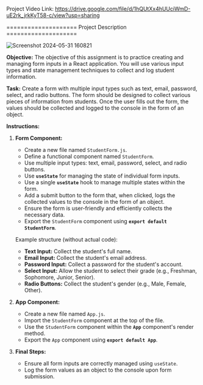 Project Video Link:  https://drive.google.com/file/d/1hQUtXx4hUUciWmD-uE2rk_jrkKyT58-c/view?usp=sharing

==================== Project Description ====================

![Screenshot 2024-05-31 160821](https://github.com/jay-228/React-commit-rw/assets/122542095/ded5d7ee-4efa-4cb5-bf6e-5750a714fca1)

**Objective:**
The objective of this assignment is to practice creating and managing form inputs in a React application. You will use various input types and state management techniques to collect and log student information.

**Task:**
Create a form with multiple input types such as text, email, password, select, and radio buttons. The form should be designed to collect various pieces of information from students. Once the user fills out the form, the values should be collected and logged to the console in the form of an object.

**Instructions:**

1. **Form Component:**
    - Create a new file named `StudentForm.js`.
    - Define a functional component named `StudentForm`.
    - Use multiple input types: text, email, password, select, and radio buttons.
    - Use **`useState`** for managing the state of individual form inputs.
    - Use a single **`useState`** hook to manage multiple states within the form.
    - Add a submit button to the form that, when clicked, logs the collected values to the console in the form of an object.
    - Ensure the form is user-friendly and efficiently collects the necessary data.
    - Export the `StudentForm` component using **`export default StudentForm`**.
    
    Example structure (without actual code):
    
    - **Text Input:** Collect the student's full name.
    - **Email Input:** Collect the student's email address.
    - **Password Input:** Collect a password for the student's account.
    - **Select Input:** Allow the student to select their grade (e.g., Freshman, Sophomore, Junior, Senior).
    - **Radio Buttons:** Collect the student's gender (e.g., Male, Female, Other).
2. **App Component:**
    - Create a new file named `App.js`.
    - Import the `StudentForm` component at the top of the file.
    - Use the `StudentForm` component within the **`App`** component's render method.
    - Export the `App` component using **`export default App`**.
3. **Final Steps:**
    - Ensure all form inputs are correctly managed using `useState`.
    - Log the form values as an object to the console upon form submission.

